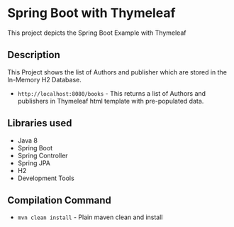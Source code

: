 # Spring Boot with Thymeleaf
This project depicts the Spring Boot Example with Thymeleaf

## Description
This Project shows the list of Authors and publisher which are stored in the In-Memory H2 Database. 
- `http://localhost:8080/books` - This returns a list of Authors and publishers in Thymeleaf html template with pre-populated data.


## Libraries used
- Java 8
- Spring Boot
- Spring Controller
- Spring JPA
- H2
- Development Tools


## Compilation Command
- `mvn clean install` - Plain maven clean and install
